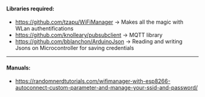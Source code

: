 #### Libraries required:  
- https://github.com/tzapu/WiFiManager -> Makes all the magic with WLan authentifications  
- https://github.com/knolleary/pubsubclient -> MQTT library  
- https://github.com/bblanchon/ArduinoJson -> Reading and writing Jsons on Microcontroller for saving credentials 
---

#### Manuals:  
- https://randomnerdtutorials.com/wifimanager-with-esp8266-autoconnect-custom-parameter-and-manage-your-ssid-and-password/  